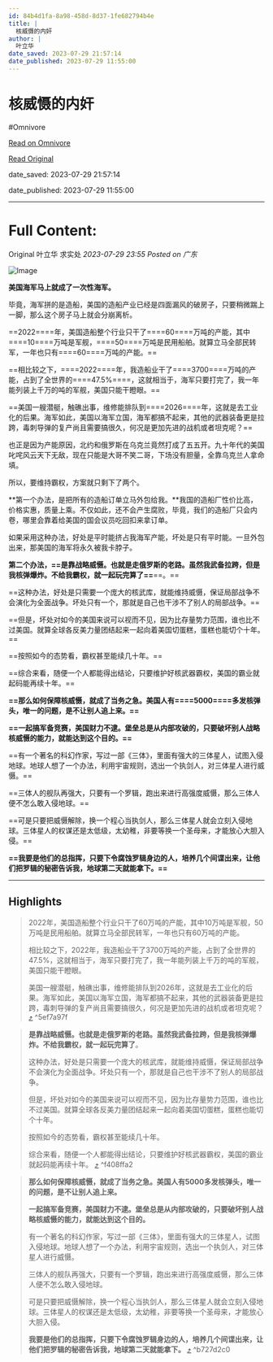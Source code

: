 ```yaml
---
id: 84b4d1fa-8a98-458d-8d37-1fe682794b4e
title: |
  核威慑的内奸
author: |
  叶立华
date_saved: 2023-07-29 21:57:14
date_published: 2023-07-29 11:55:00
---
```


# 核威慑的内奸
#Omnivore

[Read on Omnivore](https://omnivore.app/me/-189a483951b)

[Read Original](https://mp.weixin.qq.com/s/VUUlJQ44z0_B5bnHKNlRvQ)

date_saved: 2023-07-29 21:57:14

date_published: 2023-07-29 11:55:00

--- 

# Full Content: 

Original 叶立华  求实处 _2023-07-29 23:55_ _Posted on 广东_ 

![Image](https://proxy-prod.omnivore-image-cache.app/0x0,s8PJEsiYybaWPUzRCU_aNXXIWGcHzJv9GPgSdHpbDmNU/https://mmbiz.qpic.cn/mmbiz_png/hr6mUjEf2jZnF0JZ1GFOjRd6DN26VrQHicsDU8ZdrqUicMNY8gTMBx8zicHJgcYOvNVDulOT8jtqynibblLOHfW5eQ/640?wx_fmt=png)

**美国海军马上就成了一次性海军。**

毕竟，海军拼的是造船，美国的造船产业已经是四面漏风的破房子，只要稍微踹上一脚，那么这个房子马上就会分崩离析。

==2022====年，美国造船整个行业只干了====60====万吨的产能，其中====10====万吨是军舰，====50====万吨是民用船舶。就算立马全部民转军，一年也只有====60====万吨的产能。==

==相比较之下，====2022====年，我造船业干了====3700====万吨的产能，占到了全世界的====47.5%====，这就相当于，海军只要打完了，我一年能列装上千万的吨的军舰，美国只能干瞪眼。==

==美国一艘潜艇，触礁出事，维修能排队到====2026====年，这就是去工业化的后果。海军如此，美国以海军立国，海军都搞不起来，其他的武器装备更是拉跨，毒刺导弹的复产尚且需要搞很久，何况是更加先进的战机或者坦克呢？==

也正是因为产能原因，北约和俄罗斯在乌克兰竟然打成了五五开。九十年代的美国叱咤风云天下无敌，现在只能是大哥不笑二哥，下场没有胆量，全靠乌克兰人拿命填。

所以，要维持霸权，方案就只剩下了两个。

**第一个办法，是把所有的造船订单立马外包给我。**我国的造船厂性价比高，价格实惠，质量上乘。不仅如此，还不会产生腐败，毕竟，我们的造船厂只会内卷，哪里会靠着给美国的国会议员吃回扣来拿订单。

如果采用这种办法，好处是平时能挤占我海军产能，坏处是只有平时能。一旦外包出来，那美国的海军将永久被我卡脖子。

**第二个办法，==是靠战略威慑。也就是走俄罗斯的老路。虽然我武备拉跨，但是我核弹爆炸。不给我霸权，就一起玩完算了==**==。==

==这种办法，好处是只需要一个庞大的核武库，就能维持威慑，保证局部战争不会演化为全面战争。坏处只有一个，那就是自己也干涉不了别人的局部战争。==

==但是，坏处对如今的美国来说可以视而不见，因为比存量势力范围，谁也比不过美国。就算全球各反美力量团结起来一起向着美国切蛋糕，蛋糕也能切个十年。==

==按照如今的态势看，霸权甚至能续几十年。==

==综合来看，随便一个人都能得出结论，只要维护好核武器霸权，美国的霸业就起码能再续十年。==

**==那么如何保障核威慑，就成了当务之急。美国人有====5000====多发核弹头，唯一的问题，是不让别人追上来。==**

**==一起搞军备竞赛，美国财力不逮。堡垒总是从内部攻破的，只要破坏别人战略核威慑的能力，就能达到这个目的。==**

==有一个著名的科幻作家，写过一部《三体》，里面有强大的三体星人，试图入侵地球。地球人想了一个办法，利用宇宙规则，选出一个执剑人，对三体星人进行威慑。==

==三体人的舰队再强大，只要有一个罗辑，跑出来进行高强度威慑，那么三体人便不怎么敢入侵地球。==

==可是只要把威慑解除，换一个程心当执剑人，那么三体星人就会立刻入侵地球。三体星人的权谋还是太低级，太幼稚，非要等换一个圣母来，才能放心大胆入侵。==

**==我要是他们的总指挥，只要下令腐蚀罗辑身边的人，培养几个间谍出来，让他们把罗辑的秘密告诉我，地球第二天就能拿下。==**

---

## Highlights

> 2022年，美国造船整个行业只干了60万吨的产能，其中10万吨是军舰，50万吨是民用船舶。就算立马全部民转军，一年也只有60万吨的产能。
> 
> 相比较之下，2022年，我造船业干了3700万吨的产能，占到了全世界的47.5%，这就相当于，海军只要打完了，我一年能列装上千万的吨的军舰，美国只能干瞪眼。
> 
> 美国一艘潜艇，触礁出事，维修能排队到2026年，这就是去工业化的后果。海军如此，美国以海军立国，海军都搞不起来，其他的武器装备更是拉跨，毒刺导弹的复产尚且需要搞很久，何况是更加先进的战机或者坦克呢？ [⤴️](https://omnivore.app/me/-189a483951b#5ef7a97f-707e-473b-94aa-a851ba79be2d)  ^5ef7a97f

> **是靠战略威慑。也就是走俄罗斯的老路。虽然我武备拉跨，但是我核弹爆炸。不给我霸权，就一起玩完算了**。
> 
> 这种办法，好处是只需要一个庞大的核武库，就能维持威慑，保证局部战争不会演化为全面战争。坏处只有一个，那就是自己也干涉不了别人的局部战争。
> 
> 但是，坏处对如今的美国来说可以视而不见，因为比存量势力范围，谁也比不过美国。就算全球各反美力量团结起来一起向着美国切蛋糕，蛋糕也能切个十年。
> 
> 按照如今的态势看，霸权甚至能续几十年。
> 
> 综合来看，随便一个人都能得出结论，只要维护好核武器霸权，美国的霸业就起码能再续十年。 [⤴️](https://omnivore.app/me/-189a483951b#f408ffa2-1558-4c7b-98a5-3cca088594dd)  ^f408ffa2

> **那么如何保障核威慑，就成了当务之急。美国人有5000多发核弹头，唯一的问题，是不让别人追上来。**
> 
> **一起搞军备竞赛，美国财力不逮。堡垒总是从内部攻破的，只要破坏别人战略核威慑的能力，就能达到这个目的。**
> 
> 有一个著名的科幻作家，写过一部《三体》，里面有强大的三体星人，试图入侵地球。地球人想了一个办法，利用宇宙规则，选出一个执剑人，对三体星人进行威慑。
> 
> 三体人的舰队再强大，只要有一个罗辑，跑出来进行高强度威慑，那么三体人便不怎么敢入侵地球。
> 
> 可是只要把威慑解除，换一个程心当执剑人，那么三体星人就会立刻入侵地球。三体星人的权谋还是太低级，太幼稚，非要等换一个圣母来，才能放心大胆入侵。
> 
> **我要是他们的总指挥，只要下令腐蚀罗辑身边的人，培养几个间谍出来，让他们把罗辑的秘密告诉我，地球第二天就能拿下。** [⤴️](https://omnivore.app/me/-189a483951b#b727d2c0-1524-46bc-8242-4deb1e52a050)  ^b727d2c0

